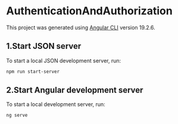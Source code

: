 # AuthenticationAndAuthorization

This project was generated using [Angular CLI](https://github.com/angular/angular-cli) version 19.2.6.

## 1.Start JSON server
To start a local JSON development server, run:

```bash
npm run start-server
```

## 2.Start Angular development server
To start a local development server, run:

```bash
ng serve
```
